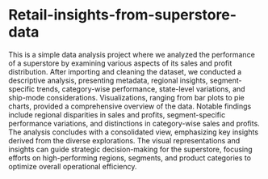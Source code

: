 # Retail-insights-from-superstore-data

This is a simple data analysis project where we analyzed the performance of a superstore by examining various aspects of its sales and profit distribution. After importing and cleaning the dataset, we conducted a descriptive analysis, presenting metadata, regional insights, segment-specific trends, category-wise performance, state-level variations, and ship-mode considerations. Visualizations, ranging from bar plots to pie charts, provided a comprehensive overview of the data. Notable findings include regional disparities in sales and profits, segment-specific performance variations, and distinctions in category-wise sales and profits. The analysis concludes with a consolidated view, emphasizing key insights derived from the diverse explorations. The visual representations and insights can guide strategic decision-making for the superstore, focusing efforts on high-performing regions, segments, and product categories to optimize overall operational efficiency.
